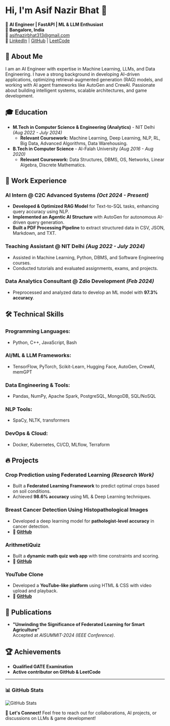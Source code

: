 # Hi, I'm Asif Nazir Bhat 👋

🎯 **AI Engineer | FastAPI | ML & LLM Enthusiast**  
📍 **Bangalore, India**  
📧 [asifnazirbhat313@gmail.com](mailto:asifnazirbhat313@gmail.com)  
💼 [LinkedIn](https://www.linkedin.com/in/as1fnaz1r/) | [GitHub](https://github.com/As1fNaz1r) | [LeetCode](https://leetcode.com/u/Asif_Nazir/)

## 🚀 About Me
I am an AI Engineer with expertise in Machine Learning, LLMs, and Data Engineering. I have a strong background in developing AI-driven applications, optimizing retrieval-augmented generation (RAG) models, and working with AI agent frameworks like AutoGen and CrewAI. Passionate about building intelligent systems, scalable architectures, and game development.

## 🎓 Education
- **M.Tech in Computer Science & Engineering (Analytics)** - NIT Delhi *(Aug 2022 - July 2024)*
  - **Relevant Coursework:** Machine Learning, Deep Learning, NLP, RL, Big Data, Advanced Algorithms, Data Warehousing.
- **B.Tech in Computer Science** - Al-Falah University *(Aug 2016 - Aug 2020)*
  - **Relevant Coursework:** Data Structures, DBMS, OS, Networks, Linear Algebra, Discrete Mathematics.

## 💼 Work Experience
### **AI Intern** @ C2C Advanced Systems *(Oct 2024 - Present)*
- **Developed & Optimized RAG Model** for Text-to-SQL tasks, enhancing query accuracy using NLP.
- **Implemented an Agentic AI Structure** with AutoGen for autonomous AI-driven query generation.
- **Built a PDF Processing Pipeline** to extract structured data in CSV, JSON, Markdown, and TXT.

### **Teaching Assistant** @ NIT Delhi *(Aug 2022 - July 2024)*
- Assisted in Machine Learning, Python, DBMS, and Software Engineering courses.
- Conducted tutorials and evaluated assignments, exams, and projects.

### **Data Analytics Consultant** @ Zdio Development *(Feb 2024)*
- Preprocessed and analyzed data to develop an ML model with **97.3% accuracy**.

## 🛠️ Technical Skills
### **Programming Languages:**
- Python, C++, JavaScript, Bash

### **AI/ML & LLM Frameworks:**
- TensorFlow, PyTorch, Scikit-Learn, Hugging Face, AutoGen, CrewAI, memGPT

### **Data Engineering & Tools:**
- Pandas, NumPy, Apache Spark, PostgreSQL, MongoDB, SQL/NoSQL

### **NLP Tools:**
- SpaCy, NLTK, transformers

### **DevOps & Cloud:**
- Docker, Kubernetes, CI/CD, MLflow, Terraform

## 🔥 Projects
### **Crop Prediction using Federated Learning** *(Research Work)*
- Built a **Federated Learning Framework** to predict optimal crops based on soil conditions.
- Achieved **98.6% accuracy** using ML & Deep Learning techniques.

### **Breast Cancer Detection Using Histopathological Images**  
- Developed a deep learning model for **pathologist-level accuracy** in cancer detection.  
- **🔗 [GitHub](https://github.com/As1fNaz1r/Breast-Cancer-Detection)**

### **ArithmetiQuiz**  
- Built a **dynamic math quiz web app** with time constraints and scoring.
- **🔗 [GitHub](https://github.com/As1fNaz1r/ArithmetiQuiz)**

### **YouTube Clone**  
- Developed a **YouTube-like platform** using HTML & CSS with video upload and playback.
- **🔗 [GitHub](https://github.com/As1fNaz1r/Youtube-Clone)**

## 📜 Publications
- **"Unwinding the Significance of Federated Learning for Smart Agriculture"**  
  Accepted at *AISUMMIT-2024 (IEEE Conference)*.

## 🏆 Achievements
- **Qualified GATE Examination**
- **Active contributor on GitHub & LeetCode**

---
### 📊 GitHub Stats
![GitHub Stats](https://github-readme-stats.vercel.app/api?username=As1fNaz1r&show_icons=true&theme=dark)

🚀 **Let's Connect!** Feel free to reach out for collaborations, AI projects, or discussions on LLMs & game development!

